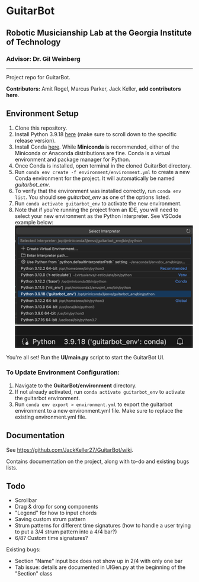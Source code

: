# GuitarBot
## Robotic Musicianship Lab at the Georgia Institute of Technology
### Advisor: Dr. Gil Weinberg
---
Project repo for GuitarBot.

**Contributors:** Amit Rogel, Marcus Parker, Jack Keller, **add contributors here**.

## Environment Setup
1. Clone this repository.
2. Install Python 3.9.18 [here](https://www.python.org/downloads/) (make sure to scroll down to the specific release version).
3. Install Conda [here](https://conda.io/projects/conda/en/latest/user-guide/install/index.html). While **Miniconda** is recommended, either of the Miniconda or Anaconda distributions are fine. Conda is a virtual environment and package manager for Python.
4. Once Conda is installed, open terminal in the cloned GuitarBot directory.
5. Run `conda env create -f environment/environment.yml` to create a new Conda environment for the project. It will automatically be named *guitarbot_env*.
6. To verify that the environment was installed correctly, run `conda env list`. You should see *guitarbot_env* as one of the options listed.
7. Run `conda activate guitarbot_env` to activate the new environment.
8. Note that if you're running the project from an IDE, you will need to select your new environment as the Python interpreter. See VSCode example below:
![VSCode interpreter selection](environment/screenshots/python_interpreter_selection.png)
![VSCode conda configuration](environment/screenshots/conda_configuration.png)

You're all set! Run the **UI/main.py** script to start the GuitarBot UI.

### To Update Environment Configuration:
1. Navigate to the **GuitarBot/environment** directory.
2. If not already activated, run `conda activate guitarbot_env` to activate the guitarbot environment.
3. Run `conda env export > environment.yml` to export the guitarbot environment to a new environment.yml file. Make sure to replace the existing environment.yml file.

## Documentation
See https://github.com/JackKeller27/GuitarBot/wiki.

Contains documentation on the project, along with to-do and existing bugs lists.

## Todo
- Scrollbar
- Drag & drop for song components
- "Legend" for how to input chords
- Saving custom strum pattern
- Strum patterns for different time signatures (how to handle a user trying to put a 3/4 strum pattern into a 4/4 bar?)
- 6/8? Custom time signatures?

Existing bugs:
- Section "Name" input box does not show up in 2/4 with only one bar
- Tab issue: details are documented in UIGen.py at the beginning of the "Section" class
